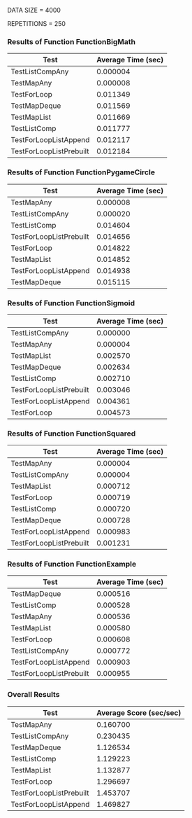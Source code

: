 DATA SIZE = 4000

REPETITIONS = 250


### Results of Function FunctionBigMath

|             Test             |      Average Time (sec)      |
|------------------------------|------------------------------|
|TestListCompAny               |0.000004                      |
|TestMapAny                    |0.000008                      |
|TestForLoop                   |0.011349                      |
|TestMapDeque                  |0.011569                      |
|TestMapList                   |0.011669                      |
|TestListComp                  |0.011777                      |
|TestForLoopListAppend         |0.012117                      |
|TestForLoopListPrebuilt       |0.012184                      |

### Results of Function FunctionPygameCircle

|             Test             |      Average Time (sec)      |
|------------------------------|------------------------------|
|TestMapAny                    |0.000008                      |
|TestListCompAny               |0.000020                      |
|TestListComp                  |0.014604                      |
|TestForLoopListPrebuilt       |0.014656                      |
|TestForLoop                   |0.014822                      |
|TestMapList                   |0.014852                      |
|TestForLoopListAppend         |0.014938                      |
|TestMapDeque                  |0.015115                      |

### Results of Function FunctionSigmoid

|             Test             |      Average Time (sec)      |
|------------------------------|------------------------------|
|TestListCompAny               |0.000000                      |
|TestMapAny                    |0.000004                      |
|TestMapList                   |0.002570                      |
|TestMapDeque                  |0.002634                      |
|TestListComp                  |0.002710                      |
|TestForLoopListPrebuilt       |0.003046                      |
|TestForLoopListAppend         |0.004361                      |
|TestForLoop                   |0.004573                      |

### Results of Function FunctionSquared

|             Test             |      Average Time (sec)      |
|------------------------------|------------------------------|
|TestMapAny                    |0.000004                      |
|TestListCompAny               |0.000004                      |
|TestMapList                   |0.000712                      |
|TestForLoop                   |0.000719                      |
|TestListComp                  |0.000720                      |
|TestMapDeque                  |0.000728                      |
|TestForLoopListAppend         |0.000983                      |
|TestForLoopListPrebuilt       |0.001231                      |

### Results of Function FunctionExample

|             Test             |      Average Time (sec)      |
|------------------------------|------------------------------|
|TestMapDeque                  |0.000516                      |
|TestListComp                  |0.000528                      |
|TestMapAny                    |0.000536                      |
|TestMapList                   |0.000580                      |
|TestForLoop                   |0.000608                      |
|TestListCompAny               |0.000772                      |
|TestForLoopListAppend         |0.000903                      |
|TestForLoopListPrebuilt       |0.000955                      |
### Overall Results

|             Test             |    Average Score (sec/sec)   |
|------------------------------|------------------------------|
|TestMapAny                    |0.160700                      |
|TestListCompAny               |0.230435                      |
|TestMapDeque                  |1.126534                      |
|TestListComp                  |1.129223                      |
|TestMapList                   |1.132877                      |
|TestForLoop                   |1.296697                      |
|TestForLoopListPrebuilt       |1.453707                      |
|TestForLoopListAppend         |1.469827                      |

